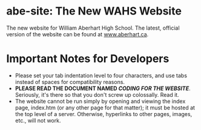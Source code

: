abe-site: The New WAHS Website
==============================
The new website for William Aberhart High School. The latest, official version of the website can be found at www.aberhart.ca.

Important Notes for Developers
==============================
* Please set your tab indentation level to four characters, and use tabs instead of spaces for compatibility reasons.
* **PLEASE READ THE DOCUMENT NAMED *CODING FOR THE WEBSITE***. Seriously, it's there so that you don't screw up colossally. Read it.
* The website cannot be run simply by opening and viewing the index page, index.htm (or any other page for that matter); it must be hosted at the top level of a server. Otherwise, hyperlinks to other pages, images, etc., will not work.
